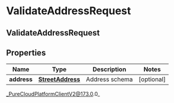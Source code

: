 # ValidateAddressRequest

## ValidateAddressRequest

## Properties

|Name | Type | Description | Notes|
|------------ | ------------- | ------------- | -------------|
| **address** | [**StreetAddress**](StreetAddress) | Address schema | [optional] |



_PureCloudPlatformClientV2@173.0.0_
